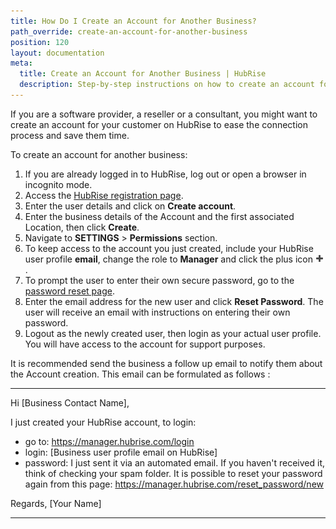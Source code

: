 ```yaml
---
title: How Do I Create an Account for Another Business?
path_override: create-an-account-for-another-business
position: 120
layout: documentation
meta:
  title: Create an Account for Another Business | HubRise
  description: Step-by-step instructions on how to create an account for another business on HubRise. Assist your clients setting up on HubRise when connecting your app.
---
```


If you are a software provider, a reseller or a consultant, you might want to create an account for your customer on HubRise to ease the connection process and save them time.

To create an account for another business:

1. If you are already logged in to HubRise, log out or open a browser in incognito mode.
1. Access the [HubRise registration page](https://manager.hubrise.com/signup).
1. Enter the user details and click on **Create account**.
1. Enter the business details of the Account and the first associated Location, then click **Create**.
1. Navigate to **SETTINGS** > **Permissions** section.
1. To keep access to the account you just created, include your HubRise user profile **email**, change the role to **Manager** and click the plus icon <InlineImage width="13" height="13">![Plus icon](../../images/059-add-icon.png)</InlineImage>.
1. To prompt the user to enter their own secure password, go to the [password reset page](https://manager.hubrise.com/reset_password/new).
1. Enter the email address for the new user and click **Reset Password**. The user will receive an email with instructions on entering their own password.
1. Logout as the newly created user, then login as your actual user profile. You will have access to the account for support purposes.

It is recommended send the business a follow up email to notify them about the Account creation. This email can be formulated as follows :

---

Hi [Business Contact Name],

I just created your HubRise account, to login:

- go to: https://manager.hubrise.com/login
- login: [Business user profile email on HubRise]
- password: I just sent it via an automated email. If you haven't received it, think of checking your spam folder. It is possible to reset your password again from this page: https://manager.hubrise.com/reset_password/new

Regards, [Your Name]

---
